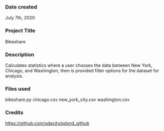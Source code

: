 ### Date created
July 7th, 2020

### Project Title
Bikeshare

### Description
Calculates statistics where a user chooses the data between New York, Chicago, and Washington, then is provided filter options for the dataset for analysis.

### Files used
bikeshare.py
chicago.csv
new_york_city.csv
washington.csv

### Credits
https://github.com/udacity/pdsnd_github
